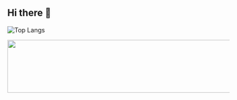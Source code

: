 ## Hi there 👋
![Top Langs](https://github-readme-stats.vercel.app/api/top-langs/?username=jaeho13&layout=compact)

<a href="https://www.gitanimals.org/en_US?utm_medium=image&utm_source=seeeeeeeeun&utm_content=line">
  <img
    src="https://render.gitanimals.org/lines/seeeeeeeeun"
    width="600"
    height="120"
  />
</a>
  
